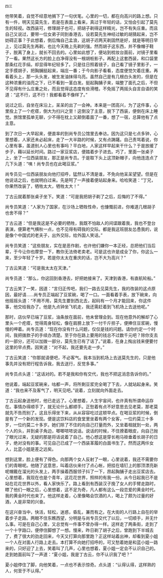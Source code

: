     四三 

   他带笑着，自觉不经意地搁下了一句伏笔。心里的一切，都在向高兴的路上想。只有一件，明天见莫先生，若是在表面上看来，真过于年轻的话，又怕会引起了莫先生的轻视。改西装可，修理胡子也可，把胡子剃得这样精光，岂不有失庄重。而且自己又说过，要带一位女弟子同到香港去，设若莫先生神经过敏的胡猜起来，岂不妨碍正事？于此想着，倒后悔自己孟浪，这胡子迟两天剃固然是好，就是等明日早上，见过莫先生再剃，也比今天晚上先剃的强。然而胡子这东西，并不像帽子鞋子，脱离了身上，就长不回去的。心里如此想了，便站到梳妆台面前，对镜子里看了一看。果然这长方的脸上白净得没有一根胡桩影子。再配上这套西装，和口袋里那条红花手绢，却显得年纪轻多了。只是往日照着镜子，自己看了镜子里影子，一定手摸胡子，把胸脯挺起来，端庄一番；于今向影子看看，态度便觉欠着庄重。再看着头上，那一头头发，被生发油抹得乌亮。虽然自己是有几根白头发的，但是在这种浓重的油亮之下，已不看到一茎白发。挺起胸脯子来，端整了面孔之后，不但不见得有什么庄重之处，而且觉得这态度有些滑稽，不免摇了两摇头自言自语的笑道：“这不行，这不行！我都看着不像样了。”

   说过之后，自坐在床沿上，呆呆的出了一会神。本来是一团高兴，为了这件事，心里拴上了一个疙瘩，倒大为扫兴之至！这倒没了主意，脱下了西装，便倒在床上睡觉。旅馆里孤单无聊，少不得在枕上又颠倒着面了一番，想了一宿，总算他有了点主意。

   到了次日一大早起来，便直率的到尚专员公馆里去奉访。因为这只是七点多钟，心里想着，人家还未必起床，走了一大半路的时候，又有点踌躇。自己责骂着说，你心里有事，虽道别人心里也有事吗？平白地，人家这样早起来干什么？于是放缓了步子，藉以延长时间。路过一家豆浆店，便踏着步子进去。巧了，里面一张桌子上，坐了一位西装朋友，那正是尚专员。于是取下头上这顶新帽子，向他连连点了几下头道：“咦！尚专员也在此喝豆浆。”

   尚专员见一位西装朋友向他打招呼，猛然认不清是谁，不免向他呆呆望望。但是在他说话之后，也就明白过来。先是呵了一声接着便站起身来。哈哈笑道：“丁兄，你果然改装了，牺牲太大，牺牲太大！”

   丁古云就着那张桌子坐下。笑道：“可是我把胡子剃了之后，后悔的了不得。”

   尚专员笑道：“人家为了国家，在沙场上牺牲性命，也慷慨前进，你难道几根胡子也舍不得？”

   丁古云道：“但是我这是不必要的牺牲，我既不怕敌人的间谍跟着我，我也不登台表演，便算老气横秋一点，也不见得有碍我的交际。都是我这班朋友怂恿我的，说是像个中国式的老夫子，出外交际，给外国人笑话。”

   尚专员笑道：“这些朋友，实在是恶作剧，也许他们嫌你一本正经，总把他们当后辈，于今让你也摩登一下，教你无法倚老卖老。可是这也许是成全了你，你这么一来，至少年轻了十岁。若是你太太在重庆的话，岂不大为高兴？”

   丁古云笑道：“可是我太太在天津。”

   尚专员道：“那么，你这回到香港去，好把她接来了。天津到香港，有直航轮船。”

   丁古云笑了一笑，因道：“言归正传吧，我们一路去见莫先生，我的改装的这点原因，最好请……尚专员正端起了豆浆碗，喝了一口。一面看着手表，放下碗来，向他摇摇头道：“不用不用，莫先生要到西北去，起码有一个月才能回来，你这件事，他交给我办了。他是九点钟坐飞机走，我还需赶着到飞机场上去送他呢。”

   那时，店伙早已端了豆浆，油条放在面前，他未曾理会到。现在他意外的解却了心里头一个疙瘩，觉得周身轻松，像在肩膀上放下一付千斤担子，便捧住豆浆碗，慢慢的呷着。尚专员道：“现在你没有什么问题，仅仅是钱的问题。请你约定一个时间，我把拨款子的手续办清楚。至于你在路上要用的钱总不过数千元吧？除你支去的一部分，还可以加拨一部分，莫先生已有了话了。”说着，在身上掏出钱来便要付这里的早点费。因笑道：“对不起，我还要先走一步。”

   丁古云笑道：“你那就请便吧，不必客气。我本当到机场上去送莫先生的，只是他事先并没有把行程告诉我，我去送行，反觉多事。”

   尚专员点头道：“这话对的。若不是我和你有交代，我也不把这消息告诉你的。”

   他说着，端起豆浆碗来，咕都一声，将所剩豆浆完全喝了下去，人就站起身来。笑道：“我也来不及客气了，明天见吧。”说着，立刻就向外面走去。

   丁古云起身送他时，他已走远了。心里想着，人生宇宙间，也许真有所谓命运存在。事情办得顺手了，就无论什么都顺手。正愁着有点不好意思去见老莫，那老莫就先不告而别了。这且乐得坐下来，从从容容吃过这顿早点。在喝豆浆的时候，倒是有了一个新的发现。便是这饮料店的食堂里坐着有两个女客，一位约莫三十多岁，一位约莫二十多岁。她们除了不住的向自己打量而外，又坐着相就到一处，两个人的头，并到桌子角边，唧唧哝哝说话。说话的时候，不住撩着眼皮，向自己抛了眼光过来，无疑的那是将话说着了自己。他心想这是穿长袍马褂垂着长胡子的日子，绝对没有的事。可见自己已成了一个西装革履的白面书生了。然而这两佧女人，比蓝小姐是差之远矣。

   想到这里，脸上便有了得色。向那两个女人反射了一眼，心里说着，我还不需要你们的青眼呢。他随了这意思，叫着店伙来付了点心帐，把挂在墙钉上的那顶漂亮新呢帽戴在溜光的头发上，两手操着西服领子抖了一下，昂起胸脯子走出豆浆店去。心里想着，我现在也是个青年，这花花世界，照样的有我一份。从今日起我已不是站在花花世界以外，看人家快乐了。路上看到有西装汉子挽了女人的手臂走路时，瞟了他们一眼之后，心里想着，这不足为奇，凡人都有这么一段恋爱的黄金时代。我的黄金时代也来了。他这样走着，心里像略会饮酒的人，喝上了颇为过量的好酒，人是非常的兴奋。

   在这兴奋当中，快活，轻松，迷惑，昏乱，兼而有之。在大街的人行路上自在的举着步子走路。两眼不住东瞧西望，分明是与尚专员交代了以后，一切顺手，并无什么事。可是在自己心里，又总觉有一件事不曾办得一样。这样走了两条街，走到了一个十字路口，便停住脚想了一想。慢来，昨日剃了胡子之后，曾跑到下半城去了，费了很大的劲走回来，今天又打算向那里跑？正这样站着出神，却看到夏小姐一个人在对面人行路上走去。本打算不向她打招呼的，可又愁着她是和蓝小姐一路来的，只好迎了上去，笑着叫了几声，心里也想着，夏小姐一定会不认识自己的。走到她面前叫了一声道：“夏小姐，我是丁古云，你不认识我了吧？”

   夏小姐停住了脚，向他笑着，一点也不表示惊奇。点头道：“认得认得，这样熟的人，何至于不认得。”

